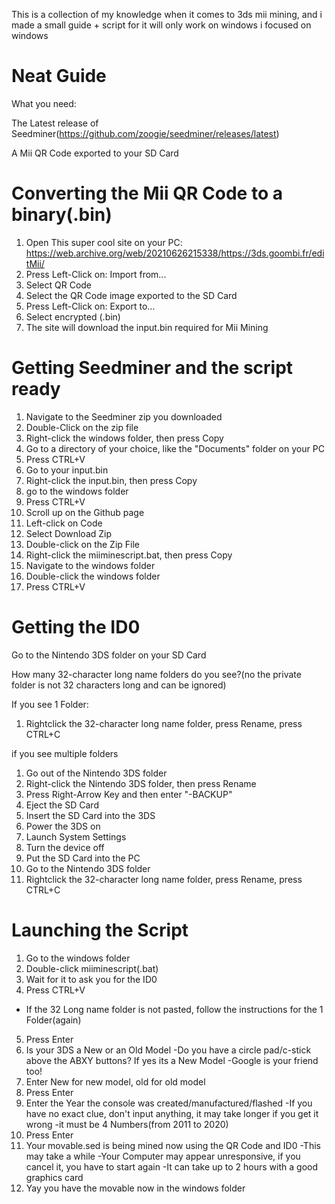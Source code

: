This is a collection of my knowledge when it comes to 3ds mii mining, and i made a small guide + script for it
will only work on windows i focused on windows

# Neat Guide

What you need:

The Latest release of Seedminer(https://github.com/zoogie/seedminer/releases/latest)

A Mii QR Code exported to your SD Card

# Converting the Mii QR Code to a binary(.bin)

1. Open This super cool site on your PC: https://web.archive.org/web/20210626215338/https://3ds.goombi.fr/editMii/
2. Press Left-Click on: Import from...
3. Select QR Code
4. Select the QR Code image exported to the SD Card
5. Press Left-Click on: Export to...
6. Select encrypted (.bin)
7. The site will download the input.bin required for Mii Mining

# Getting Seedminer and the script ready

1. Navigate to the Seedminer zip you downloaded
2. Double-Click on the zip file
3. Right-click the windows folder, then press Copy
4. Go to a directory of your choice, like the "Documents" folder on your PC
5. Press CTRL+V
6. Go to your input.bin
7. Right-click the input.bin, then press Copy
8. go to the windows folder
9. Press CTRL+V
10. Scroll up on the Github page
11. Left-click on Code
12. Select Download Zip
13. Double-click on the Zip File
14. Right-click the miiminescript.bat, then press Copy
15. Navigate to the windows folder
16. Double-click the windows folder
17. Press CTRL+V

# Getting the ID0

Go to the Nintendo 3DS folder on your SD Card

How many 32-character long name folders do you see?(no the private folder is not 32 characters long and can be ignored)

If you see 1 Folder:

1. Rightclick the 32-character long name folder, press Rename, press CTRL+C

if you see multiple folders

1. Go out of the Nintendo 3DS folder
2. Right-click the Nintendo 3DS folder, then press Rename
3. Press Right-Arrow Key and then enter "-BACKUP"
4. Eject the SD Card
5. Insert the SD Card into the 3DS 
6. Power the 3DS on
7. Launch System Settings
8. Turn the device off
9. Put the SD Card into the PC
10. Go to the Nintendo 3DS folder
11. Rightclick the 32-character long name folder, press Rename, press CTRL+C

# Launching the Script

1. Go to the windows folder
2. Double-click miiminescript(.bat)
3. Wait for it to ask you for the ID0
4. Press CTRL+V
  - If the 32 Long name folder is not pasted, follow the instructions for the 1 Folder(again)
5. Press Enter
6. Is your 3DS a New or an Old Model
  -Do you have a circle pad/c-stick above the ABXY buttons? If yes its a New Model
  -Google is your friend too!
7. Enter New for new model, old for old model
8. Press Enter
9. Enter the Year the console was created/manufactured/flashed
  -If you have no exact clue, don't input anything, it may take longer if you get it wrong
  -it must be 4 Numbers(from 2011 to 2020)
10. Press Enter
11. Your movable.sed is being mined now using the QR Code and ID0
  -This may take a while
  -Your Computer may appear unresponsive, if you cancel it, you have to start again
  -It can take up to 2 hours with a good graphics card
12. Yay you have the movable now in the windows folder


